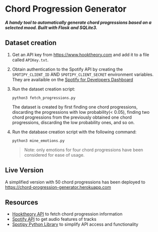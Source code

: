# Chord Progression Generator

**_A handy tool to automatically generate chord progressions based on a selected mood. Built with Flask and SQLite3._**

## Dataset creation

1. Get an API key from https://www.hooktheory.com and add it to a file called `APIKey.txt`.

2. Obtain authentication to the Spotify API by creating the `SPOTIPY_CLIENT_ID` AND `SPOTIPY_CLIENT_SECRET` environment variables. They are availaible on the [Spotify for Developers Dashboard](https://www.google.com/url?sa=t&rct=j&q=&esrc=s&source=web&cd=&cad=rja&uact=8&ved=2ahUKEwjt--viqqPtAhW8zDgGHWEcC2AQFjAAegQIARAD&url=https%3A%2F%2Fdeveloper.spotify.com%2Fdashboard%2F&usg=AOvVaw3zu9Io8tYd2ulT_6rKNkyc)

3. Run the dataset creation script:

   ```
   python3 fetch_progressions.py
   ```

   The dataset is created by first finding one chord progressions, discarding the progressions with low probability(< 0.05), finding two chord progressions from the previously obtained one chord progressions, discarding the low probability ones, and so on.

4. Run the database creation script with the following command:

   ```
   python3 mine_emotions.py
   ```

   > Note: only emotions for four chord progressions have been considered for ease of usage.

## Live Version

A simplified version with 50 chord progressions has been deployed to https://chord-progression-generator.herokuapp.com

## Resources

- [Hooktheory API](https://www.hooktheory.com/api/trends/docs) to fetch chord progression information
- [Spotify API](https://developer.spotify.com/documentation/web-api/) to get audio features of tracks
- [Spotipy Python Library](http://spotipy.readthedocs.io/) to simplify API access and functionality
